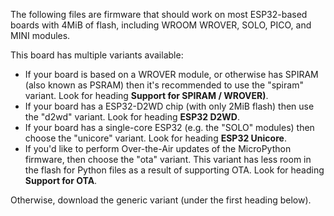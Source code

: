 The following files are firmware that should work on most ESP32-based boards
with 4MiB of flash, including WROOM WROVER, SOLO, PICO, and MINI modules.

This board has multiple variants available:

* If your board is based on a WROVER module, or otherwise has SPIRAM (also known
  as PSRAM) then it's recommended to use the "spiram" variant. Look for heading
  **Support for SPIRAM / WROVER)**.
* If your board has a ESP32-D2WD chip (with only 2MiB flash) then use the "d2wd"
  variant. Look for heading **ESP32 D2WD**.
* If your board has a single-core ESP32 (e.g. the "SOLO" modules) then choose
  the "unicore" variant. Look for heading **ESP32 Unicore**.
* If you'd like to perform Over-the-Air updates of the MicroPython firmware,
  then choose the "ota" variant. This variant has less room in the flash for
  Python files as a result of supporting OTA. Look for heading **Support for
  OTA**.

Otherwise, download the generic variant (under the first heading below).
